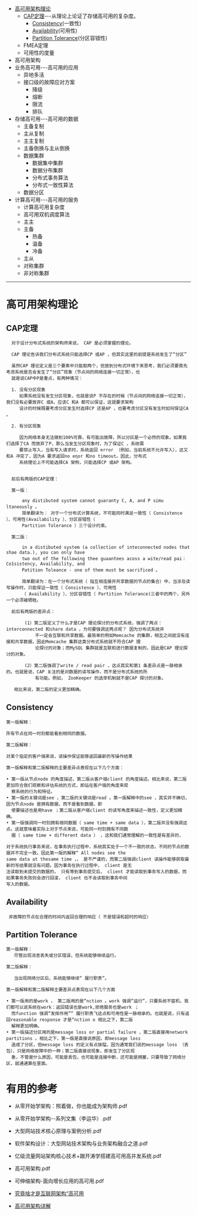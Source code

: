 * [高可用架构理论](#高可用架构理论)
  * [CAP定理](#CAP定理)---从理论上论证了存储高可用的复杂度。
    * [Consistency](#Consistency)(一致性)
    * [Availability](#Availability)(可用性)
    * [Partition Tolerance](#Partition-Tolerance)(分区容错性)
  * FMEA定理
  * 可用性的度量
* 高可用架构  
* 业务高可用---高可用的应用
  * 异地多活
  * 接口级的故障应对方案
    * 降级
    * 熔断
    * 限流
    * 排队
* 存储高可用---高可用的数据
  * 主备复制
  * 主从复制
  * 主主复制
  * 主备倒换与主从倒换
  * 数据集群
    * 数据集中集群
    * 数据分布集群
    * 分布式事务算法
    * 分布式一致性算法
  * 数据分区
* 计算高可用---高可用的服务
  * 计算高可用复杂度
  * 高可用双机调度算法
  * 主主  
  * 主备
    * 热备
    * 温备
    * 冷备
  * 主从
  * 对称集群
  * 非对称集群
 
 --- 
# 高可用架构理论

## CAP定理
      
      对于设计分布式系统的架构师来说， CAP 是必须掌握的理论。
      
      CAP 理论告诉我们分布式系统只能选择CP 或AP ，但其实这里的前提是系统发生了“分区”
      
      虽然CAP 理论定义是三个要素中只能取两个，但放到分布式环境下来思考，我们必须要首先考虑系统是否会发生了“分区”现象（节点间的网络连接一切正常），也
      就是说CAP中P是重点，有两种情况：
      
      1. 没有分区现象
         如果系统没有发生分区现象，也就是说P 不存在的时候（节点间的网络连接一切正常），我们没有必要放弃C 或A，应该C 和A 都可以保证，这就要求架构
         设计的时候既要考虑分区发生时选择CP 还是AP ，也要考虑分区没有发生时如何保证CA 。

      2. 有分区现象
      
         因为网络本身无法做到100%可靠，有可能出故障，所以分区是一个必然的现象。如果我们选择了CA 而放弃了P，那么当发生分区现象时，为了保证C ，系统需
         要禁止写入，当有写入请求时，系统返回 error （例如，当前系统不允许写入），这又和A 冲突了，因为A 要求返回no eηor 和no timeout。因此，分布式
         系统理论上不可能选择CA 架构，只能选择CP 或AP 架构。
      
      
      前后有两版的CAP定理：
      
      第一版：
      
          any distibuted system cannot guaranty C, A, and P simu ltaneously 。
          简单翻译为： 对于一个分布式计算系统，不可能同时满足一致性（ Consistence ）、可用性(Availability ）、分区容错性（ 
          Partition Tolerance ）三个设计约束。
          
      第二版：
     
          in a distibuted system (a collection of inteconnected nodes that shae data.), you can only have
          two out of the following thee guaantees acoss a wite/read pai： Co1sistency, Availability, and
          Patition Toleance - one of them must be sacrificed 。

          简单翻译为：在一个分布式系统（ 指互相连接并共享数据的节点的集合）中，当涉及读写操作时，只能保证一致性（ Consistence ）、可用性
          （ Availability ）、分区容错性（ Partition Tolerance)三者中的两个，另外一个必须被牺牲。     
          
      前后有两版的差异点：
      
           (1）第二版定义了什么才是CAP 理论探讨的分布式系统，强调了两点： interconnected 和share data ，为何要强调这两点呢？ 因为分布式系统并
               不一定会互联和共享数据。最简单的例如Memcache 的集群，相互之间就没有连接和共享数据，因此Memcache 集群这类分布式系统就不符合CAP 理
               论探讨的对象；而MySQL 集群就是互联和进行数据复制的，因此是CAP 理论探讨的对象。
               
           (2）第二版强调了write / read pair ，这点其实和第1 条差异点是一脉相承的。也就是说，CAP 关注的是对数据的读写操作，而不是分布式系统的所
               有功能。例如， ZooKeeper 的选举机制就不是CAP 探讨的对象。
      
       相比来说，第二版的定义更加精确。

## Consistency
   
    第一版解释：
    
    所有节点在同一时刻都能看到相同的数据。

    第二版解释：

    对某个指定的客户端来说，读操作保证能够返回最新的写操作结果
    
    第一版解释和第二版解释的主要差异点表现在以下几个方面：
    
    • 第一版从节点node 的角度描述，第二版从客户端client 的角度描述。相比来说，第二版更加符合我们观察和评估系统的方式，即站在客户端的角度来观
      察系统的行为和特征。
    • 第一版的关键词是see ，第二版的关键词是read 。第一版解释中的see ，其实并不确切，因为节点node 是拥有数据，而不是看到数据，即
      使要描述也是用have ；第二版从客户端client 的读写角度来描述一致性，定义更加精确。
    • 第一版强调同一时刻拥有相同数据（ same time + same data ），第二版并没有强调这点。这就意味着实际上对于节点来说，可能同一时刻拥有不同数
      据（ same time + different data ） ，这和我们通常理解的一致性是有差异的，

    对于系统执行事务来说，在事务执行过程中，系统其实处于一个不一致的状态，不同的节点的数据并不完全一致。因此第一版的解释“ All nodes see the 
    same data at thesame time ，， 是不严谨的，而第二版强调client 读操作能够获取最新的写结果就没有问题。因为事务在执行过程中， client 是无
    法读取到未提交的数据的， 只有等到事务提交后， client 才能读取到事务写入的数据，而如果事务失败则会进行回滚， client 也不会读取到事务中间
    写入的数据。
    
    
## Availability

     非故障的节点在合理的时间内返回合理的响应（ 不是错误和超时的响应〉
     
     
## Partition Tolerance

    第一版解释：
       尽管出现消息丢失或分区错误，但系统能够继续运行。
    
    第二版解释：
    
       当出现网络分区后，系统能够继续“ 履行职责”。
       
    第一版解释和第二版解释主要差异点表现在以下几个方面
    
    • 第一版用的是work ， 第二版用的是“nction 。work 强调“运行”，只要系统不窑机，我们都可以说系统在work：返回错误也是work,拒绝服务也是work ；
      而function 强调“发挥作用”“ 履行职责飞这点和可用性是一脉相承的。也就是说，只有返回reasonable response 才是“nction o 相比之下，第二版
      解释更加明确。
    • 第一版描述分区用的是message loss or partial failure ，第二版直接用network partitions 。相比之下，第一版是直接说原因，即message loss 
      造成了分区，但message loss 的定义有点狭隘，因为通常我们说的message loss （丢包），只是网络故障中的一种；第二版直接说现象，即发生了分区现
      象，不管是什么原因，可能是丢包，也可能是连接中断，还可能是拥塞，只要导致了网络分区，就通通算在里面。
       
       
       


# 有用的参考

* 从零开始学架构：照着做，你也能成为架构师.pdf
* 从零开始学架构--系列文集（李运华）.pdf
* 大型网站技术核心原理与案例分析.pdf
* 软件架构设计：大型网站技术架构与业务架构融合之道.pdf
* 亿级流量网站架构核心技术+跟开涛学搭建高可用高并发系统.pdf
* 高可用架构.pdf
* 可伸缩架构-面向增长应用的高可用.pdf


 * [究竟啥才是互联网架构“高可用](https://mp.weixin.qq.com/s?__biz=MjM5ODYxMDA5OQ==&mid=2651959728&idx=1&sn=933227840ec8cdc35d3a33ae3fe97ec5&chksm=bd2d046c8a5a8d7a13551124af36bedf68f7a6e31f6f32828678d2adb108b86b7e08c678f22f&scene=21#wechat_redirect)
 
 * [高可用架构详解](https://blog.csdn.net/wuxing26jiayou/article/details/54584906)
